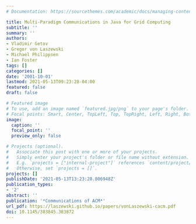```yaml
---
# Documentation: https://sourcethemes.com/academic/docs/managing-content/

title: Multi-Paradigm Communications in Java for Grid Computing
subtitle: ''
summary: ''
authors:
- Vladimir Getov
- Gregor von Laszewski
- Michael Philippsen
- Ian Foster
tags: []
categories: []
date: '2001-10-01'
lastmod: 2021-05-13T09:23:28-04:00
featured: false
draft: false

# Featured image
# To use, add an image named `featured.jpg/png` to your page's folder.
# Focal points: Smart, Center, TopLeft, Top, TopRight, Left, Right, BottomLeft, Bottom, BottomRight.
image:
  caption: ''
  focal_point: ''
  preview_only: false

# Projects (optional).
#   Associate this post with one or more of your projects.
#   Simply enter your project's folder or file name without extension.
#   E.g. `projects = ["internal-project"]` references `content/project/deep-learning/index.md`.
#   Otherwise, set `projects = []`.
projects: []
publishDate: '2021-05-13T13:23:28.806948Z'
publication_types:
- '2'
abstract: ''
publication: '*Communications of ACM*'
url_pdf: https://laszewski.github.io/papers/vonLaszewski-cacm.pdf
doi: 10.1145/383845.383872
---
```

